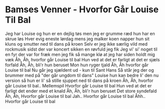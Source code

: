 # Bamses Venner - Hvorfor Går Louise Til Bal


Jeg har Louise og hun er en dejlig tøs
men jeg er grumme ræd hun har en skrue løs
Hver evig eneste lørdag mens jeg malker koen
napper hun sit kluns og smutter ned til dans på kroen
Selv er jeg ikke særlig vild med rockmusik
sidst der var koncert sikken en røvfuld jeg fik
Jeg vi' si' noget til en fyr der var for fræk
men jeg fik så mange klø at jeg har siden holdt mig væk
Åh, Åh, hvorfor går Louise til bal
Hun ved at det er farligt
at det er sjæls forfald
Åh, Åh, bli'r hun beruset
Mon hun ryger tjald
Åh, Åh hvorfor går Louise til bal
Nu går jeg sjældent ud - kun til Sant Hans
Så står jeg der og brummer med på "der går ungdom til dans"
Louise hun kan bedre li' den nu version
så hun er li' så stille sjuppet ned til dans på kroen
Åh, Åh, hvorfor går Louise til bal..
Mellemspil
Hvorfor går Louise til bal
Hun ved at det er farligt
det ender med et knald
Åh, Åh, bli'r hun beruset
Det store syndefald
Åh, Åh, Hvorfor går Louise til bal
Jah..
Hvorfor går Louise til bal
Åhh..
Hvorfor går Louise til bal
